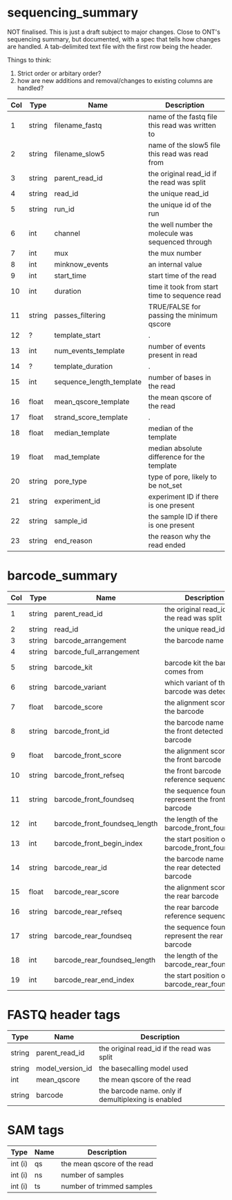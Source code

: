 # sequencing_summary

NOT finalised. This is just a draft subject to major changes.
Close to ONT's sequencing summary, but documented, with a spec that tells how changes are handled.
A tab-delimited text file with the first row being the header. 

Things to think:
1. Strict order or arbitary order?
2. how are new additions and removal/changes to existing columns are handled?

| Col | Type   | Name                     | Description |
| --- | ------ | ------------------------ | ----------- |
| 1   | string | filename_fastq           | name of the fastq file this read was written to    |
| 2   | string | filename_slow5           | name of the slow5 file this read was read from     |
| 3   | string | parent_read_id           | the original read_id if the read was split         |
| 4   | string | read_id                  | the unique read_id                                 |
| 5   | string | run_id                   | the unique id of the run                           |
| 6   | int    | channel                  | the well number the molecule was sequenced through |
| 7   | int    | mux                      | the mux number                                     |
| 8   | int    | minknow_events           | an internal value                                  |
| 9   | int    | start_time               | start time of the read                             |
| 10  | int    | duration                 | time it took from start time to sequence read      |
| 11  | string | passes_filtering         | TRUE/FALSE for passing the minimum qscore          |
| 12  | ?      | template_start           | .                              |
| 13  | int    | num_events_template      | number of events present in read                   |
| 14  | ?      | template_duration        | .           |
| 15  | int    | sequence_length_template | number of bases in the read                        |
| 16  | float  | mean_qscore_template     | the mean qscore of the read                        |
| 17  | float  | strand_score_template    | .                                       |
| 18  | float  | median_template          | median of the template                             |
| 19  | float  | mad_template             | median absolute difference for the template        |
| 20  | string | pore_type                | type of pore, likely to be not_set                 |
| 21  | string | experiment_id            | experiment ID if there is one present              |
| 22  | string | sample_id                | the sample ID if there is one present              |
| 23  | string | end_reason               | the reason why the read ended                      |


# barcode_summary

| Col | Type   | Name                          | Description |
| --- | ------ | ----------------------------- | ----------- |
| 1   | string | parent_read_id                | the original read_id if the read was split       |
| 2   | string | read_id                       | the unique read_id                               |
| 3   | string | barcode_arrangement           | the barcode name           |
| 4   | string | barcode_full_arrangement      |            |
| 5   | string | barcode_kit                   | barcode kit the barcode comes from               |
| 6   | string | barcode_variant               | which variant of the barcode was detected        |
| 7   | float  | barcode_score                 | the alignment score of the barcode               |
| 8   | string | barcode_front_id              | the barcode name of the front detected barcode   |
| 9   | float  | barcode_front_score           | the alignment score of the front barcode         |
| 10  | string | barcode_front_refseq          | the front barcode reference sequence             |
| 11  | string | barcode_front_foundseq        | the sequence found to represent the front barcode|
| 12  | int    | barcode_front_foundseq_length | the length of the barcode_front_foundseq         |
| 13  | int    | barcode_front_begin_index     | the start position of the barcode_front_foundseq |
| 14  | string | barcode_rear_id               | the barcode name of the rear detected barcode    |
| 15  | float  | barcode_rear_score            | the alignment score of the rear barcode          |
| 16  | string | barcode_rear_refseq           | the rear barcode reference sequence              |
| 17  | string | barcode_rear_foundseq         | the sequence found to represent the rear barcode |
| 18  | int    | barcode_rear_foundseq_length  | the length of the barcode_rear_foundseq          |
| 19  | int    | barcode_rear_end_index        | the start position of the barcode_rear_foundseq  |


# FASTQ header tags
| Type   | Name                          | Description |
| ------ | ----------------------------- | ----------- |
| string | parent_read_id                | the original read_id if the read was split           |
| string | model_version_id              | the basecalling model used           |
| int | mean_qscore                      | the mean qscore of the read           |
| string | barcode                       | the barcode name. only if demultiplexing is enabled            |  

# SAM tags

| Type   | Name               | Description |
| ------ | ------------------ | ----------- |
| int (i) | qs                | the mean qscore of the read           |
| int (i) | ns                | number of samples           |
| int (i) | ts                | number of trimmed samples           |
